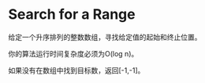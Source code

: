 # Search for a Range

给定一个升序排列的整数数组，寻找给定值的起始和终止位置。

你的算法运行时间复杂度必须为O(log n)。

如果没有在数组中找到目标数，返回[-1,-1]。